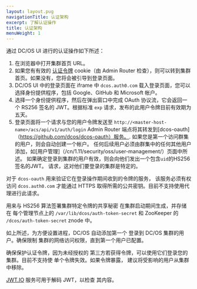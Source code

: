 ```yaml
---
layout: layout.pug
navigationTitle: 认证架构
excerpt: 了解认证操作
title: 认证架构
menuWeight: 1
---
```


通过 DC/OS UI 进行的认证操作如下所述：

1. 在浏览器中打开集群首页 URL。
2. 如果您有有效的 [认证令牌](/cn/1.11/security/oss/managing-authentication#log-in-cli) cookie（由 Admin Router 检查），则可以转到集群首页。如果没有，您将会被引导到登录页面。
3. DC/OS UI 中的登录页面在 iframe 中 `dcos.auth0.com` 载入登录页面，您可以选择身份提供程序，包括 Google、GitHub 和 Microsoft 帐户。
4. 选择一个身份提供程序，然后在弹出窗口中完成 OAuth 协议流，它会返回一个 RS256 签名的 JWT。根据标准 `exp` 请求，发布的此用户令牌目前有效期为五天。
5. 登录页面将一个请求与您的用户令牌发送至 `http://<master-host-name>/acs/api/v1/auth/login` Admin Router 端点将其转发到[dcos-oauth]（https://github.com/dcos/dcos-oauth）服务。. 如果您是第一个访问群集的用户，则会自动创建一个帐户。 任何后续用户必须由群集中的任何其他用户添加，如[用户管理]（/cn/1.11/security/oss/user-management/）页面中所述。 如果确定登录到集群的用户有效，则会向他们发出一个包含`uid`的HS256签名的JWT。 请求，这对他们要登录的集群是特定的。

对于 `dcos-oauth` 用来验证它在登录操作期间收到的令牌的服务，
该服务必须有权访问 `dcos.auth0.com` 才能通过
HTTPS 取得所需的公共密钥。目前不支持使用代理进行此请求。

用来与 HS256 算法签署集群特定令牌的共享秘密
在集群启动期间生成，并存储在
每个管理节点上的 `/var/lib/dcos/auth-token-secret` 和
ZooKeeper 的 `/dcos/auth-token-secret` znode 中。

如上所述，为方便设置进程，DC/OS 自动添加第一个
登录到 DC/OS 集群的用户。确保限制
集群的网络访问权限，直到第一个用户已配置。

确保保护认证令牌，因为未经授权的
第三方若获得令牌，可以使用它们登录您的集群。目前不支持使
单个令牌失效。如果令牌暴露，
建议将受影响的用户从集群中移除。

[JWT.IO](https://jwt.io) 服务可用于解码 JWT，以检查
其内容。
